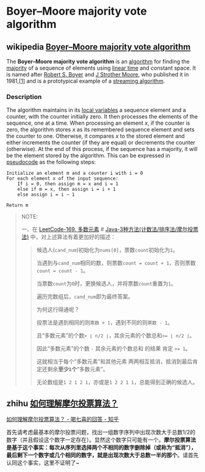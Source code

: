 # Boyer–Moore majority vote algorithm



## wikipedia [Boyer–Moore majority vote algorithm](https://en.wikipedia.org/wiki/Boyer%E2%80%93Moore_majority_vote_algorithm)

The **Boyer–Moore majority vote algorithm** is an [algorithm](https://en.wikipedia.org/wiki/Algorithm) for finding the [majority](https://en.wikipedia.org/wiki/Majority) of a sequence of elements using [linear time](https://en.wikipedia.org/wiki/Linear_time) and constant space. It is named after [Robert S. Boyer](https://en.wikipedia.org/wiki/Robert_S._Boyer) and [J Strother Moore](https://en.wikipedia.org/wiki/J_Strother_Moore), who published it in 1981,[[1\]](https://en.wikipedia.org/wiki/Boyer–Moore_majority_vote_algorithm#cite_note-bm-1) and is a prototypical example of a [streaming algorithm](https://en.wikipedia.org/wiki/Streaming_algorithm).

### Description

The algorithm maintains in its [local variables](https://en.wikipedia.org/wiki/Local_variable) a sequence element and a counter, with the counter initially zero. It then processes the elements of the sequence, one at a time. When processing an element *x*, if the counter is zero, the algorithm stores *x* as its remembered sequence element and sets the counter to one. Otherwise, it compares *x* to the stored element and either increments the counter (if they are equal) or decrements the counter (otherwise). At the end of this process, if the sequence has a majority, it will be the element stored by the algorithm. This can be expressed in [pseudocode](https://en.wikipedia.org/wiki/Pseudocode) as the following steps:

```pseudocode
Initialize an element m and a counter i with i = 0
For each element x of the input sequence:
    If i = 0, then assign m = x and i = 1
    else if m = x, then assign i = i + 1
    else assign i = i − 1

Return m
```

> NOTE:
>
> 一、在 [LeetCode-169. 多数元素](https://leetcode.cn/problems/majority-element/) # [Java-3种方法(计数法/排序法/摩尔投票法)](https://leetcode.cn/problems/majority-element/solution/3chong-fang-fa-by-gfu-2/) 中，对上述算法有着更加好的描述：
>
> > 候选人(`cand_num`)初始化为`nums[0]`，票数`count`初始化为`1`。
> >
> > 当遇到与`cand_num`相同的数，则票数`count = count + 1`，否则票数`count = count - 1`。
> >
> > 当票数`count`为`0`时，更换候选人，并将票数`count`重置为`1`。
> >
> > 遍历完数组后，`cand_num`即为最终答案。
> >
> > 为何这行得通呢？
> >
> > 投票法是遇到相同的则`票数 + 1`，遇到不同的则`票数 - 1`。
> >
> > 且“多数元素”的个数`> ⌊ n/2 ⌋`，其余元素的个数总和`<= ⌊ n/2 ⌋`。
> >
> > 因此“多数元素”的个数 `-` 其余元素的个数总和 的结果 肯定 `>= 1`。
> >
> > 这就相当于每个“多数元素”和其他元素 两两相互抵消，抵消到最后肯定还剩余**至少`1`个**“多数元素”。
> >
> > 无论数组是`1 2 1 2 1`，亦或是`1 2 2 1 1`，总能得到正确的候选人。
>
> 



## zhihu [如何理解摩尔投票算法？](https://www.zhihu.com/question/49973163)



[如何理解摩尔投票算法？ - 喝七喜的回答 - 知乎]( https://www.zhihu.com/question/49973163/answer/235921864)

首先请考虑最基本的摩尔投票问题，找出一组数字序列中出现次数大于总数1/2的数字（并且假设这个数字一定存在）。显然这个数字只可能有一个。**摩尔投票算法是基于这个事实：每次从序列里选择两个不相同的数字删除掉（或称为“抵消”），最后剩下一个数字或几个相同的数字，就是出现次数大于总数一半的那个**。请首先认同这个事实，这里不证明了~



